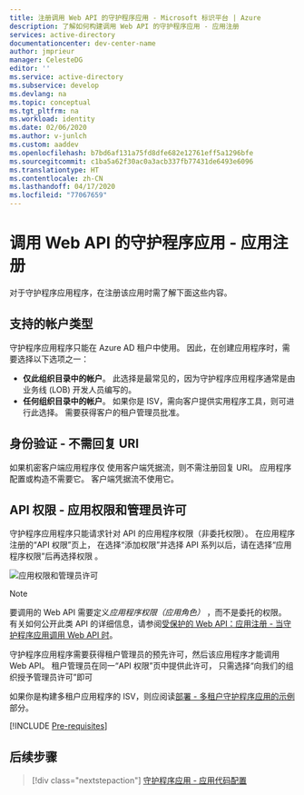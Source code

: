 ```yaml
---
title: 注册调用 Web API 的守护程序应用 - Microsoft 标识平台 | Azure
description: 了解如何构建调用 Web API 的守护程序应用 - 应用注册
services: active-directory
documentationcenter: dev-center-name
author: jmprieur
manager: CelesteDG
editor: ''
ms.service: active-directory
ms.subservice: develop
ms.devlang: na
ms.topic: conceptual
ms.tgt_pltfrm: na
ms.workload: identity
ms.date: 02/06/2020
ms.author: v-junlch
ms.custom: aaddev
ms.openlocfilehash: b7bd6af131a75fd8dfe682e12761eff5a1296bfe
ms.sourcegitcommit: c1ba5a62f30ac0a3acb337fb77431de6493e6096
ms.translationtype: HT
ms.contentlocale: zh-CN
ms.lasthandoff: 04/17/2020
ms.locfileid: "77067659"
---
```

# <a name="daemon-app-that-calls-web-apis---app-registration"></a>调用 Web API 的守护程序应用 - 应用注册

对于守护程序应用程序，在注册该应用时需了解下面这些内容。

## <a name="supported-account-types"></a>支持的帐户类型

守护程序应用程序只能在 Azure AD 租户中使用。 因此，在创建应用程序时，需要选择以下选项之一：

- **仅此组织目录中的帐户**。 此选择是最常见的，因为守护程序应用程序通常是由业务线 (LOB) 开发人员编写的。
- **任何组织目录中的帐户**。 如果你是 ISV，需向客户提供实用程序工具，则可进行此选择。 需要获得客户的租户管理员批准。

## <a name="authentication---no-reply-uri-needed"></a>身份验证 - 不需回复 URI

如果机密客户端应用程序仅  使用客户端凭据流，则不需注册回复 URI。 应用程序配置或构造不需要它。 客户端凭据流不使用它。

## <a name="api-permissions---app-permissions-and-admin-consent"></a>API 权限 - 应用权限和管理员许可

守护程序应用程序只能请求针对 API 的应用程序权限（非委托权限）。 在应用程序注册的“API 权限”页上，  在选择“添加权限”并选择  API 系列以后，请在选择“应用程序权限”后再选择权限  。

![应用权限和管理员许可](./media/scenario-daemon-app/app-permissions-and-admin-consent.png)

> [!NOTE]
> 要调用的 Web API 需要定义*应用程序权限（应用角色）* ，而不是委托的权限。 有关如何公开此类 API 的详细信息，请参阅[受保护的 Web API：应用注册 - 当守护程序应用调用 Web API 时](scenario-protected-web-api-app-registration.md#if-your-web-api-is-called-by-a-daemon-app)。

守护程序应用程序需要获得租户管理员的预先许可，然后该应用程序才能调用 Web API。 租户管理员在同一“API 权限”页中提供此许可，  只需选择“向我们的组织授予管理员许可”即可 

如果你是构建多租户应用程序的 ISV，则应阅读[部署 - 多租户守护程序应用的示例](scenario-daemon-production.md#deployment---multitenant-daemon-apps)部分。

[!INCLUDE [Pre-requisites](../../../includes/active-directory-develop-scenarios-registration-client-secrets.md)]

## <a name="next-steps"></a>后续步骤

> [!div class="nextstepaction"]
> [守护程序应用 - 应用代码配置](./scenario-daemon-app-configuration.md)

<!-- Update_Description: wording update -->